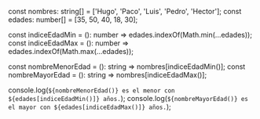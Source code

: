 const nombres: string[] = ['Hugo', 'Paco', 'Luis', 'Pedro', 'Hector'];
const edades: number[] = [35, 50, 40, 18, 30];

const indiceEdadMin = (): number => edades.indexOf(Math.min(...edades));
const indiceEdadMax = (): number => edades.indexOf(Math.max(...edades));

const nombreMenorEdad = (): string => nombres[indiceEdadMin()];
const nombreMayorEdad = (): string => nombres[indiceEdadMax()];

console.log(`${nombreMenorEdad()} es el menor con ${edades[indiceEdadMin()]} años.`);
console.log(`${nombreMayorEdad()} es el mayor con ${edades[indiceEdadMax()]} años.`);

